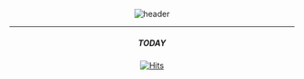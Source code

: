 <!--
**monargent0/monargent0** is a ✨ _special_ ✨ repository because its `README.md` (this file) appears on your GitHub profile.

Here are some ideas to get you started:

- 🔭 I’m currently working on ...
- 🌱 I’m currently learning ...
- 👯 I’m looking to collaborate on ...
- 🤔 I’m looking for help with ...
- 💬 Ask me about ...
- 📫 How to reach me: ...
- 😄 Pronouns: ...
- ⚡ Fun fact: ...
-->

<div align = center>
  
![header](https://capsule-render.vercel.app/api?type=waving&color=0:2E3C7E,100:FBEAEB&height=200&section=header&text=My%20CodeWorld&animation=twinkling&fontSize=50&fontColor=F7F7F9)





---
  ##### TODAY
[![Hits](https://hits.seeyoufarm.com/api/count/incr/badge.svg?url=https%3A%2F%2Fgithub.com%2Fmonargent0&count_bg=%2395D7DB&title_bg=%23403E4B&icon=tinder.svg&icon_color=%23DBDADA&title=hits&edge_flat=false)](https://hits.seeyoufarm.com)

</div>
